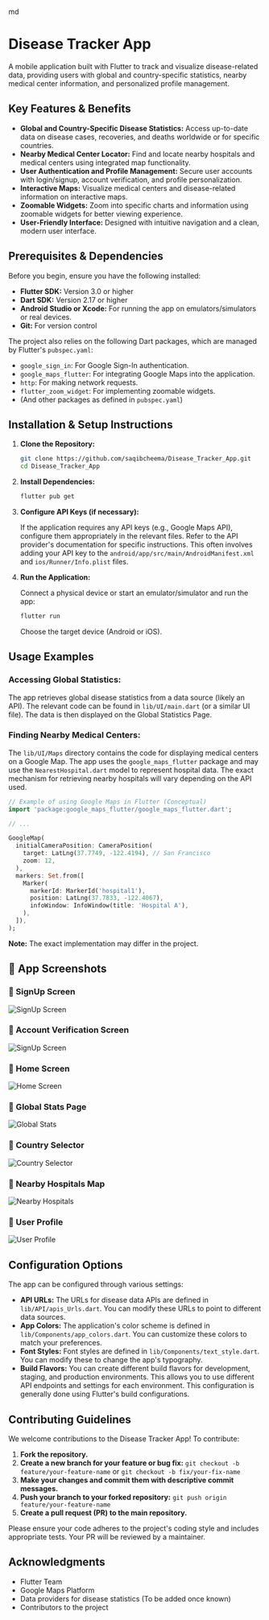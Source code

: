 md
# Disease Tracker App

A mobile application built with Flutter to track and visualize disease-related data, providing users with global and country-specific statistics, nearby medical center information, and personalized profile management.
 
## Key Features & Benefits

*   **Global and Country-Specific Disease Statistics:** Access up-to-date data on disease cases, recoveries, and deaths worldwide or for specific countries.
*   **Nearby Medical Center Locator:** Find and locate nearby hospitals and medical centers using integrated map functionality.
*   **User Authentication and Profile Management:** Secure user accounts with login/signup, account verification, and profile personalization.
*   **Interactive Maps:** Visualize medical centers and disease-related information on interactive maps.
*   **Zoomable Widgets:** Zoom into specific charts and information using zoomable widgets for better viewing experience.
*   **User-Friendly Interface:** Designed with intuitive navigation and a clean, modern user interface.

## Prerequisites & Dependencies

Before you begin, ensure you have the following installed:

*   **Flutter SDK:** Version 3.0 or higher
*   **Dart SDK:** Version 2.17 or higher
*   **Android Studio or Xcode:**  For running the app on emulators/simulators or real devices.
*   **Git:** For version control

The project also relies on the following Dart packages, which are managed by Flutter's `pubspec.yaml`:

*   `google_sign_in`:  For Google Sign-In authentication.
*   `google_maps_flutter`:  For integrating Google Maps into the application.
*   `http`: For making network requests.
*   `flutter_zoom_widget`: For implementing zoomable widgets.
*   (And other packages as defined in `pubspec.yaml`)

## Installation & Setup Instructions

1.  **Clone the Repository:**

    ```bash
    git clone https://github.com/saqibcheema/Disease_Tracker_App.git
    cd Disease_Tracker_App
    ```

2.  **Install Dependencies:**

    ```bash
    flutter pub get
    ```

3.  **Configure API Keys (if necessary):**

    If the application requires any API keys (e.g., Google Maps API), configure them appropriately in the relevant files.  Refer to the API provider's documentation for specific instructions.  This often involves adding your API key to the `android/app/src/main/AndroidManifest.xml` and `ios/Runner/Info.plist` files.

4.  **Run the Application:**

    Connect a physical device or start an emulator/simulator and run the app:

    ```bash
    flutter run
    ```

    Choose the target device (Android or iOS).

## Usage Examples

### Accessing Global Statistics:

The app retrieves global disease statistics from a data source (likely an API). The relevant code can be found in `lib/UI/main.dart` (or a similar UI file). The data is then displayed on the Global Statistics Page.

### Finding Nearby Medical Centers:

The `lib/UI/Maps` directory contains the code for displaying medical centers on a Google Map. The app uses the `google_maps_flutter` package and may use the `NearestHospital.dart` model to represent hospital data. The exact mechanism for retrieving nearby hospitals will vary depending on the API used.

```dart
// Example of using Google Maps in Flutter (Conceptual)
import 'package:google_maps_flutter/google_maps_flutter.dart';

// ...

GoogleMap(
  initialCameraPosition: CameraPosition(
    target: LatLng(37.7749, -122.4194), // San Francisco
    zoom: 12,
  ),
  markers: Set.from([
    Marker(
      markerId: MarkerId('hospital1'),
      position: LatLng(37.7833, -122.4067),
      infoWindow: InfoWindow(title: 'Hospital A'),
    ),
  ]),
);
```

**Note:** The exact implementation may differ in the project.

## 📸 App Screenshots

### 🔹 SignUp Screen
![SignUp Screen](images/Signup%20Page.jpg)

### 🔹 Account Verification Screen
![SignUp Screen](images/Account%20Verification%20Page.jpg)

### 🔹 Home Screen
![Home Screen](images/Dashboard%20screen.jpg)

### 🔹 Global Stats Page
![Global Stats](images/Global%20Statistices%20Page.jpg)

### 🔹 Country Selector
![Country Selector](images/Country%20Selection%20screen.jpg)

### 🔹 Nearby Hospitals Map
![Nearby Hospitals](images/Medical%20Centers%20Screen.jpg)

### 🔹 User Profile
![User Profile](images/Profile%20Page.jpg)

## Configuration Options

The app can be configured through various settings:

*   **API URLs:** The URLs for disease data APIs are defined in `lib/API/apis_Urls.dart`. You can modify these URLs to point to different data sources.
*   **App Colors:**  The application's color scheme is defined in `lib/Components/app_colors.dart`.  You can customize these colors to match your preferences.
*   **Font Styles:** Font styles are defined in `lib/Components/text_style.dart`.  You can modify these to change the app's typography.
*   **Build Flavors:** You can create different build flavors for development, staging, and production environments.  This allows you to use different API endpoints and settings for each environment.  This configuration is generally done using Flutter's build configurations.

## Contributing Guidelines

We welcome contributions to the Disease Tracker App! To contribute:

1.  **Fork the repository.**
2.  **Create a new branch for your feature or bug fix:** `git checkout -b feature/your-feature-name` or `git checkout -b fix/your-fix-name`
3.  **Make your changes and commit them with descriptive commit messages.**
4.  **Push your branch to your forked repository:** `git push origin feature/your-feature-name`
5.  **Create a pull request (PR) to the main repository.**

Please ensure your code adheres to the project's coding style and includes appropriate tests.  Your PR will be reviewed by a maintainer.
 
## Acknowledgments

*   Flutter Team
*   Google Maps Platform
*   Data providers for disease statistics (To be added once known)
*   Contributors to the project
